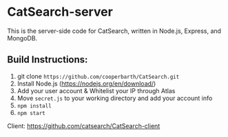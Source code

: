 # CatSearch-server
This is the server-side code for CatSearch, written in Node.js, Express, and MongoDB.


## Build Instructions:
1. git clone `https://github.com/cooperbarth/CatSearch.git`
2. Install Node.js (https://nodejs.org/en/download/)
3. Add your user account & Whitelist your IP through Atlas
4. Move `secret.js` to your working directory and add your account info
5. `npm install`
6. `npm start`

Client: https://github.com/catsearch/CatSearch-client
